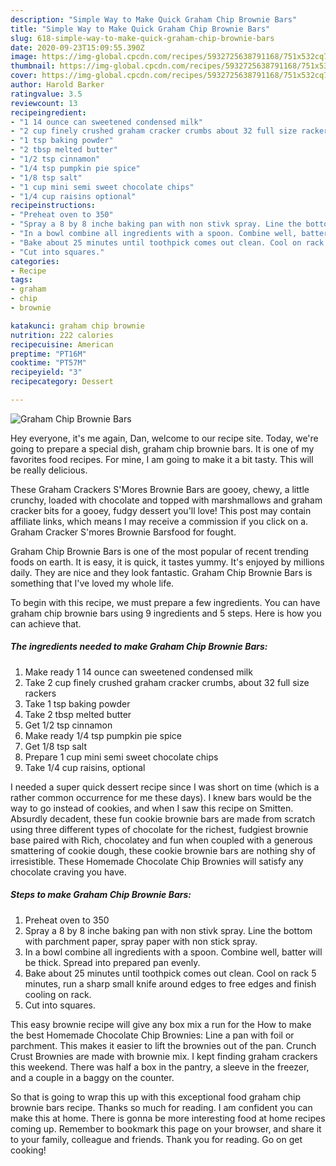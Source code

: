```yaml
---
description: "Simple Way to Make Quick Graham Chip Brownie Bars"
title: "Simple Way to Make Quick Graham Chip Brownie Bars"
slug: 618-simple-way-to-make-quick-graham-chip-brownie-bars
date: 2020-09-23T15:09:55.390Z
image: https://img-global.cpcdn.com/recipes/5932725638791168/751x532cq70/graham-chip-brownie-bars-recipe-main-photo.jpg
thumbnail: https://img-global.cpcdn.com/recipes/5932725638791168/751x532cq70/graham-chip-brownie-bars-recipe-main-photo.jpg
cover: https://img-global.cpcdn.com/recipes/5932725638791168/751x532cq70/graham-chip-brownie-bars-recipe-main-photo.jpg
author: Harold Barker
ratingvalue: 3.5
reviewcount: 13
recipeingredient:
- "1 14 ounce can sweetened condensed milk"
- "2 cup finely crushed graham cracker crumbs about 32 full size rackers"
- "1 tsp baking powder"
- "2 tbsp melted butter"
- "1/2 tsp cinnamon"
- "1/4 tsp pumpkin pie spice"
- "1/8 tsp salt"
- "1 cup mini semi sweet chocolate chips"
- "1/4 cup raisins optional"
recipeinstructions:
- "Preheat oven to 350"
- "Spray a 8 by 8 inche baking pan with non stivk spray. Line the bottom with parchment paper, spray paper with non stick spray."
- "In a bowl combine all ingredients with a spoon. Combine well, batter will be thick. Spread into prepared pan evenly."
- "Bake about 25 minutes until toothpick comes out clean. Cool on rack 5 minutes, run a sharp small knife around edges to free edges and finish cooling on rack."
- "Cut into squares."
categories:
- Recipe
tags:
- graham
- chip
- brownie

katakunci: graham chip brownie 
nutrition: 222 calories
recipecuisine: American
preptime: "PT16M"
cooktime: "PT57M"
recipeyield: "3"
recipecategory: Dessert

---
```



![Graham Chip Brownie Bars](https://img-global.cpcdn.com/recipes/5932725638791168/751x532cq70/graham-chip-brownie-bars-recipe-main-photo.jpg)

Hey everyone, it's me again, Dan, welcome to our recipe site. Today, we're going to prepare a special dish, graham chip brownie bars. It is one of my favorites food recipes. For mine, I am going to make it a bit tasty. This will be really delicious.

These Graham Crackers S&#39;Mores Brownie Bars are gooey, chewy, a little crunchy, loaded with chocolate and topped with marshmallows and graham cracker bits for a gooey, fudgy dessert you&#39;ll love! This post may contain affiliate links, which means I may receive a commission if you click on a. Graham Cracker S&#39;mores Brownie Barsfood for fought.

Graham Chip Brownie Bars is one of the most popular of recent trending foods on earth. It is easy, it is quick, it tastes yummy. It's enjoyed by millions daily. They are nice and they look fantastic. Graham Chip Brownie Bars is something that I've loved my whole life.


To begin with this recipe, we must prepare a few ingredients. You can have graham chip brownie bars using 9 ingredients and 5 steps. Here is how you can achieve that.

<!--inarticleads1-->

##### The ingredients needed to make Graham Chip Brownie Bars:

1. Make ready 1 14 ounce can sweetened condensed milk
1. Take 2 cup finely crushed graham cracker crumbs, about 32 full size rackers
1. Take 1 tsp baking powder
1. Take 2 tbsp melted butter
1. Get 1/2 tsp cinnamon
1. Make ready 1/4 tsp pumpkin pie spice
1. Get 1/8 tsp salt
1. Prepare 1 cup mini semi sweet chocolate chips
1. Take 1/4 cup raisins, optional


I needed a super quick dessert recipe since I was short on time (which is a rather common occurrence for me these days). I knew bars would be the way to go instead of cookies, and when I saw this recipe on Smitten. Absurdly decadent, these fun cookie brownie bars are made from scratch using three different types of chocolate for the richest, fudgiest brownie base paired with Rich, chocolatey and fun when coupled with a generous smattering of cookie dough, these cookie brownie bars are nothing shy of irresistible. These Homemade Chocolate Chip Brownies will satisfy any chocolate craving you have. 

<!--inarticleads2-->

##### Steps to make Graham Chip Brownie Bars:

1. Preheat oven to 350
1. Spray a 8 by 8 inche baking pan with non stivk spray. Line the bottom with parchment paper, spray paper with non stick spray.
1. In a bowl combine all ingredients with a spoon. Combine well, batter will be thick. Spread into prepared pan evenly.
1. Bake about 25 minutes until toothpick comes out clean. Cool on rack 5 minutes, run a sharp small knife around edges to free edges and finish cooling on rack.
1. Cut into squares.


This easy brownie recipe will give any box mix a run for the How to make the best Homemade Chocolate Chip Brownies: Line a pan with foil or parchment. This makes it easier to lift the brownies out of the pan. Crunch Crust Brownies are made with brownie mix. I kept finding graham crackers this weekend. There was half a box in the pantry, a sleeve in the freezer, and a couple in a baggy on the counter. 

So that is going to wrap this up with this exceptional food graham chip brownie bars recipe. Thanks so much for reading. I am confident you can make this at home. There is gonna be more interesting food at home recipes coming up. Remember to bookmark this page on your browser, and share it to your family, colleague and friends. Thank you for reading. Go on get cooking!

